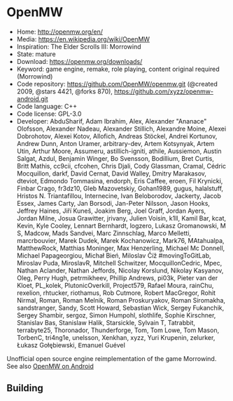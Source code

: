 # OpenMW

- Home: http://openmw.org/en/
- Media: https://en.wikipedia.org/wiki/OpenMW
- Inspiration: The Elder Scrolls III: Morrowind
- State: mature
- Download: https://openmw.org/downloads/
- Keyword: game engine, remake, role playing, content original required (Morrowind)
- Code repository: https://github.com/OpenMW/openmw.git (@created 2009, @stars 4421, @forks 870), https://github.com/xyzz/openmw-android.git
- Code language: C++
- Code license: GPL-3.0
- Developer: AbduSharif, Adam Ibrahim, Alex, Alexander "Ananace" Olofsson, Alexander Nadeau, Alexander Stillich, Alexandre Moine, Alexei Dobrohotov, Alexei Kotov, Allofich, Andreas Stöckel, Andrei Kortunov, Andrew Dunn, Anton Uramer, arbitrary-dev, Artem Kotsynyak, Artem Utin, Arthur Moore, Assumeru, astillich-igniti, athile, Aussiemon, Austin Salgat, Azdul, Benjamin Winger, Bo Svensson, Bodillium, Bret Curtis, Britt Mathis, cc9cii, cfcohen, Chris Djali, Cody Glassman, Cramal, Cédric Mocquillon, darkf, David Cernat, David Walley, Dmitry Marakasov, dteviot, Edmondo Tommasina, endorph, Eris Caffee, eroen, Fil Krynicki, Finbar Crago, fr3dz10, Gleb Mazovetskiy, Gohan1989, gugus, halalstuff, Hristos N. Triantafillou, Internecine, Ivan Beloborodov, Jackerty, Jacob Essex, James Carty, Jan Borsodi, Jan-Peter Nilsson, Jason Hooks, Jeffrey Haines, Jiří Kuneš, Joakim Berg, Joel Graff, Jordan Ayers, Jordan Milne, Josua Grawitter, jrivany, Julien Voisin, k1ll, Kamil Bar, kcat, Kevin, Kyle Cooley, Lennart Bernhardt, logzero, Lukasz Gromanowski, M S, Madcow, Mads Sandvei, Marc Zinnschlag, Marco Melletti, marcrbouvier, Marek Dudek, Marek Kochanowicz, Mark76, MAtahualpa, MatthewRock, Matthias Moninger, Max Henzerling, Michael Mc Donnell, Michael Papageorgiou, Michał Bień, Miloslav Číž #movingToGitLab, Miroslav Puda, MiroslavR, Mitchell Schwitzer, MocquillonCedric, Mpec, Nathan Aclander, Nathan Jeffords, Nicolay Korslund, Nikolay Kasyanov, Oleg, Perry Hugh, petrmikheev, Phillip Andrews, pi03k, Pieter van der Kloet, PL_kolek, PlutonicOverkill, Project579, Rafael Moura, rainChu, rexelion, rhtucker, riothamus, Rob Cutmore, Robert MacGregor, Rohit Nirmal, Roman, Roman Melnik, Roman Proskuryakov, Roman Siromakha, sandstranger, Sandy, Scott Howard, Sebastian Wick, Sergey Fukanchik, Sergey Shambir, sergoz, Simon Humpohl, slothlife, Sophie Kirschner, Stanislav Bas, Stanislaw Halik, Starsickle, Sylvain T, Tatrabbit, terrabyte25, Thoronador, Thunderforge, Tom, Tom Lowe, Tom Mason, TorbenC, tri4ng1e, unelsson, Xenkhan, xyzz, Yuri Krupenin, zelurker, Łukasz Gołębiewski, ⴹⅿаոuel GuéveΙ

Unofficial open source engine reimplementation of the game Morrowind.
See also [OpenMW on Android](openmw_for_android.md)

## Building
